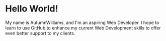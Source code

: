 # Hello World!

My name is AutumnWilliams, and I'm an aspiring Web Developer. I hope to learn to use GitHub to enhance my current Web Development skills to offer even better support to my clients.